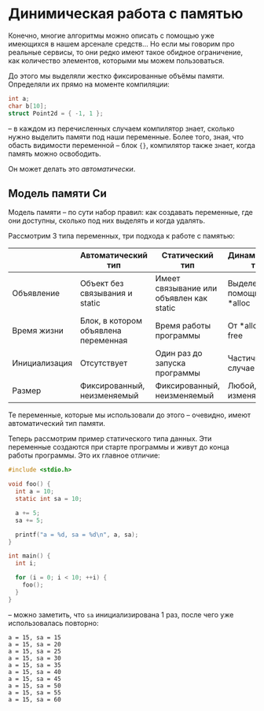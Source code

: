 # Динимическая работа с памятью

Конечно, многие алгоритмы можно описать с помощью уже имеющихся в нашем
арсенале средств... Но если мы говорим про реальные сервисы, то они редко
имеют такое обидное ограничение, как количество элементов, которыми мы можем
пользоваться.

До этого мы выделяли жестко фиксированные объёмы памяти. Определяли их
прямо на моменте компиляции:

```C
int a;
char b[10];
struct Point2d = { -1, 1 };
```

– в каждом из перечисленных случаем компилятор знает, сколько нужно выделить
памяти под наши переменные. Более того, зная, что обасть видимости переменной
– блок `{}`, компилятор также знает, когда память можно освободить.

Он может делать это *автоматически*.

## Модель памяти Си

Модель памяти – по сути набор правил: как создавать переменные, где они
доступны, сколько под них выделять и когда удалять.

Рассмотрим 3 типа переменных, три подхода к работе с памятью:

|               | Автоматический тип                   | Статический тип                          | Динамический тип         |
| ------------- | ------------------------------------ | ---------------------------------------- | ------------------------ |
| Объявление    | Объект без связывания и static       | Имеет связывание или объявлен как static | Выделен с помощью *alloc |
| Время жизни   | Блок, в котором объявлена переменная | Время работы программы                   | От *alloc до free        |
| Инициализация | Отсутствует                          | Один раз до запуска программы            | Частично в случае calloc |
| Размер        | Фиксированный, неизменяемый          | Фиксированный, неизменяемый              | Любой, изменяемый        |

Те переменные, которые мы использовали до этого – очевидно, имеют
автоматический тип памяти.

Теперь рассмотрим пример статического типа данных. Эти переменные
создаются при старте программы и живут до конца работы программы. Это
их главное отличие:

```C
#include <stdio.h>

void foo() {
  int a = 10;
  static int sa = 10;

  a += 5;
  sa += 5;

  printf("a = %d, sa = %d\n", a, sa);
}

int main() {
  int i;

  for (i = 0; i < 10; ++i) {
    foo();
  }
}
```

– можно заметить, что `sa` инициализирована 1 раз, после чего уже использовалась
повторно:

```
a = 15, sa = 15
a = 15, sa = 20
a = 15, sa = 25
a = 15, sa = 30
a = 15, sa = 35
a = 15, sa = 40
a = 15, sa = 45
a = 15, sa = 50
a = 15, sa = 55
a = 15, sa = 60
```
